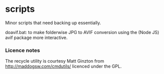 # scripts
Minor scripts that need backing up essentially.

doavif.bat: to make folderwise JPG to AVIF conversion using the (Node JS) avif package more interactive. 

### Licence notes
The recycle utility is courtesy Matt Ginzton from http://maddogsw.com/cmdutils/ licenced under the GPL. 

